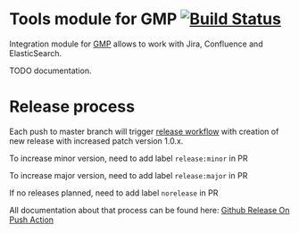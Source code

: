# Tools module for GMP [![Build Status](https://travis-ci.org/epam/gmp-tools.svg?branch=master)](https://travis-ci.org/epam/gmp-tools)
Integration module for [GMP](https://github.com/epam/GMP) allows to work with Jira, Confluence and ElasticSearch.

TODO documentation.

# Release process
Each push to master branch will trigger [release workflow](.github/workflows/release.yml) with creation of new release with increased patch version 1.0.x.

To increase minor version, need to add label `release:minor` in PR

To increase major version, need to add label `release:major` in PR

If no releases planned, need to add label `norelease` in PR 

All documentation about that process can be found here: [Github Release On Push Action](https://github.com/rymndhng/release-on-push-action#faq)